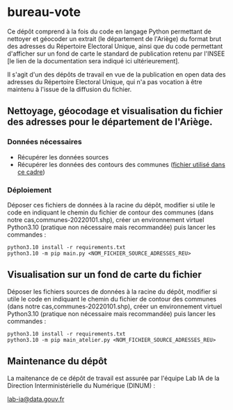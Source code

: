 # bureau-vote

Ce dépôt comprend à la fois du code en langage Python permettant de nettoyer et géocoder un extrait (le département de l'Ariège) du format brut des adresses du Répertoire Electoral Unique, ainsi que du code permettant d'afficher sur un fond de carte le standard de publication retenu par l'INSEE [le lien de la documentation sera indiqué ici ultérieurement].

Il s'agit d'un des dépôts de travail en vue de la publication en open data des adresses du Répertoire Electoral Unique, qui n'a pas vocation à être maintenu à l'issue de la diffusion du fichier.


## Nettoyage, géocodage et visualisation du fichier des adresses pour le département de l'Ariège.

### Données nécessaires

- Récupérer les données sources
- Récupérer les données des contours des communes ([fichier utilisé dans ce cadre](https://www.data.gouv.fr/fr/datasets/decoupage-administratif-communal-francais-issu-d-openstreetmap/))

### Déploiement

Déposer ces fichiers de données à la racine du dépôt, modifier si utile le code en indiquant le chemin du fichier de contour des communes (dans notre cas,communes-20220101.shp), créer un environnement virtuel Python3.10 (pratique non nécessaire mais recommandée) puis lancer les commandes :

```
python3.10 install -r requirements.txt
python3.10 -m pip main.py <NOM_FICHIER_SOURCE_ADRESSES_REU>
```

## Visualisation sur un fond de carte du fichier 

Déposer les fichiers sources de données à la racine du dépôt, modifier si utile le code en indiquant le chemin du fichier de contour des communes (dans notre cas,communes-20220101.shp), créer un environnement virtuel Python3.10 (pratique non nécessaire mais recommandée) puis lancer les commandes :

```
python3.10 install -r requirements.txt
python3.10 -m pip main_atelier.py <NOM_FICHIER_SOURCE_ADRESSES_REU>
```

## Maintenance du dépôt

La maitenance de ce dépôt de travail est assurée par l'équipe Lab IA de la Direction Interministérielle du Numérique (DINUM) :

lab-ia@data.gouv.fr
